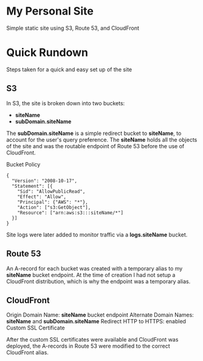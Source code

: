 # My Personal Site

Simple static site using S3, Route 53, and CloudFront


# Quick Rundown

Steps taken for a quick and easy set up of the site

## S3

In S3, the site is broken down into two buckets:
 - **siteName**
 - **subDomain.siteName**

The **subDomain.siteName** is a simple redirect bucket to **siteName**, to account for the user's query preference. The **siteName** holds all the objects of the site and was the routable endpoint of Route 53 before the use of CloudFront.

Bucket Policy

    {
	  "Version": "2008-10-17",
	  "Statement": [{
	    "Sid": "AllowPublicRead",
	    "Effect": "Allow",
	    "Principal": {"AWS": "*"},
	    "Action": ["s3:GetObject"],
	    "Resource": ["arn:aws:s3:::siteName/*"]
	  }]
    }

Site logs were later added to monitor traffic via a **logs.siteName** bucket.

## Route 53

An A-record for each bucket was created with a temporary alias to my **siteName** bucket endpoint. At the time of creation I had not setup a CloudFront distribution, which is why the endpoint was a temporary alias.

## CloudFront

Origin Domain Name: **siteName** bucket endpoint
Alternate Domain Names: **siteName** and **subDomain.siteName**
Redirect HTTP to HTTPS: enabled
Custom SSL Certificate

After the custom SSL certificates were available and CloudFront was deployed, the A-records in Route 53 were modified to the correct CloudFront alias.
